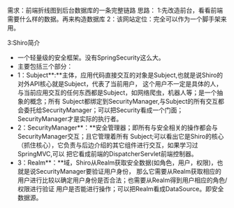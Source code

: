需求：前端折线图到后台数据库的一条完整链路
思路：
1:先改造前台，看看前端需要什么样的数据。再来构造数据库
2：该网站定位：完全可以作为一个脚手架来用。

3:Shiro简介
- 一个轻量级的安全框架。没有SpringSecurity这么大。
- 主要包括三个部分：
- 1：Subject**:**主体，应用代码直接交互的对象是Subject,也就是说Shiro的对外API核心就是Subject，代表了当前用户，
这个用户不一定是具体的人，与当前应用交互的任何东西都是Subject，如网络爬虫，机器人等；是一个抽象的概念；所有
Subject都绑定到SecurityManager,与Subject的所有交互都会委托给SecurityManager；可以把Security看成一个门面；
SecurityManager才是实际的执行者。
- 2：SecurityManager**：**安全管理器；即所有与安全相关的操作都会与SecurityManager交互；且它管理着所有
Subject;可以看出它是Shiro的核心（抓住核心），它负责与后边介绍的其它组件进行交互，如果学习过SpringMVC,可以
把它看成前端的DispatcherServlet前端控制器。
- 3：Realm**：**域，Shiro从Realm获取安全数据(如角色，用户，权限)，也就是说SecurityManager要验证用户身份，
那么它需要从Realm获取相应的用户进行比较以确定用户身份是否合法；也需要从Realm得到用户相应的角色/权限进行验证
用户是否能进行操作；可以把Realm看成DataSource。即安全数据源。